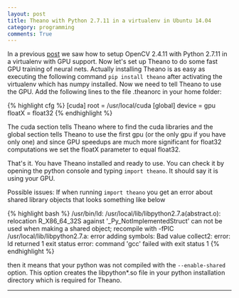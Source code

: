 ```yaml
---
layout: post
title: Theano with Python 2.7.11 in a virtualenv in Ubuntu 14.04
category: programming
comments: True
---
```


In a previous [post][opencv2] we saw how to setup OpenCV 2.4.11 with Python 2.7.11 in a virtualenv with GPU support. Now let's set up Theano to do some fast GPU training of neural nets. Actually installing Theano is as easy as executing the following command `pip install theano` after activating the virtualenv which has numpy installed. Now we need to tell Theano to use the GPU. Add the following lines to the file .theanorc in your home folder:

{% highlight cfg %}
[cuda]
root = /usr/local/cuda
[global]
device = gpu
floatX = float32
{% endhighlight %}

The cuda section tells Theano where to find the cuda libraries and the global section tells Theano to use the first gpu (or the only gpu if you have only one) and since GPU speedups are much more significant for float32 computations we set the floatX parameter to equal float32.

That's it. You have Theano installed and ready to use. You can check it by opening the python console and typing `import theano`. It should say it is using your GPU.

Possible issues:
If when running `import theano` you get an error about shared library objects that looks something like below

{% highlight bash %}
/usr/bin/ld: /usr/local/lib/libpython2.7.a(abstract.o): relocation R_X86_64_32S against '_Py_NotImplementedStruct' can not be used when making a shared object; recompile with -fPIC
/usr/local/lib/libpython2.7.a: error adding symbols: Bad value
collect2: error: ld returned 1 exit status
error: command 'gcc' failed with exit status 1
{% endhighlight %}

then it means that your python was not compiled with the `--enable-shared` option. This option creates the libpython*.so file in your python installation directory which is required for Theano.

---

[opencv2]: /posts/opencv-python-virtualenv-ubuntu14.04/

